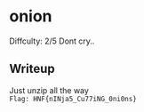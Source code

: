 # onion
Diffculty: 2/5
Dont cry..
## Writeup
Just unzip all the way <br>
```Flag: HNF{nINja5_Cu77iNG_0ni0ns}```
